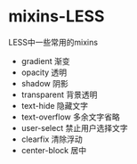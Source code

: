 mixins-LESS
===========

LESS中一些常用的mixins

- gradient 渐变
- opacity 透明
- shadow 阴影
- transparent 背景透明
- text-hide 隐藏文字
- text-overflow 多余文字省略
- user-select 禁止用户选择文字
- clearfix 清除浮动
- center-block 居中
